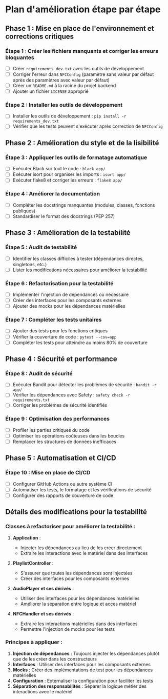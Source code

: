 # Plan d'amélioration étape par étape

## Phase 1 : Mise en place de l'environnement et corrections critiques

### Étape 1 : Créer les fichiers manquants et corriger les erreurs bloquantes
- [ ] Créer `requirements_dev.txt` avec les outils de développement
- [ ] Corriger l'erreur dans `NFCConfig` (paramètre sans valeur par défaut après des paramètres avec valeur par défaut)
- [ ] Créer un `README.md` à la racine du projet backend
- [ ] Ajouter un fichier `LICENSE` approprié

### Étape 2 : Installer les outils de développement
- [ ] Installer les outils de développement : `pip install -r requirements_dev.txt`
- [ ] Vérifier que les tests peuvent s'exécuter après correction de `NFCConfig`

## Phase 2 : Amélioration du style et de la lisibilité

### Étape 3 : Appliquer les outils de formatage automatique
- [ ] Exécuter Black sur tout le code : `black app/`
- [ ] Exécuter isort pour organiser les imports : `isort app/`
- [ ] Exécuter flake8 et corriger les erreurs : `flake8 app/`

### Étape 4 : Améliorer la documentation
- [ ] Compléter les docstrings manquantes (modules, classes, fonctions publiques)
- [ ] Standardiser le format des docstrings (PEP 257)

## Phase 3 : Amélioration de la testabilité

### Étape 5 : Audit de testabilité
- [ ] Identifier les classes difficiles à tester (dépendances directes, singletons, etc.)
- [ ] Lister les modifications nécessaires pour améliorer la testabilité

### Étape 6 : Refactorisation pour la testabilité
- [ ] Implémenter l'injection de dépendances où nécessaire
- [ ] Créer des interfaces pour les composants externes
- [ ] Ajouter des mocks pour les dépendances matérielles

### Étape 7 : Compléter les tests unitaires
- [ ] Ajouter des tests pour les fonctions critiques
- [ ] Vérifier la couverture de code : `pytest --cov=app`
- [ ] Compléter les tests pour atteindre au moins 80% de couverture

## Phase 4 : Sécurité et performance

### Étape 8 : Audit de sécurité
- [ ] Exécuter Bandit pour détecter les problèmes de sécurité : `bandit -r app/`
- [ ] Vérifier les dépendances avec Safety : `safety check -r requirements.txt`
- [ ] Corriger les problèmes de sécurité identifiés

### Étape 9 : Optimisation des performances
- [ ] Profiler les parties critiques du code
- [ ] Optimiser les opérations coûteuses dans les boucles
- [ ] Remplacer les structures de données inefficaces

## Phase 5 : Automatisation et CI/CD

### Étape 10 : Mise en place de CI/CD
- [ ] Configurer GitHub Actions ou autre système CI
- [ ] Automatiser les tests, le formatage et les vérifications de sécurité
- [ ] Configurer des rapports de couverture de code

## Détails des modifications pour la testabilité

### Classes à refactoriser pour améliorer la testabilité :

1. **Application** : 
   - Injecter les dépendances au lieu de les créer directement
   - Extraire les interactions avec le matériel dans des interfaces

2. **PlaylistController** :
   - S'assurer que toutes les dépendances sont injectées
   - Créer des interfaces pour les composants externes

3. **AudioPlayer et ses dérivés** :
   - Utiliser des interfaces pour les dépendances matérielles
   - Améliorer la séparation entre logique et accès matériel

4. **NFCHandler et ses dérivés** :
   - Extraire les interactions matérielles dans des interfaces
   - Permettre l'injection de mocks pour les tests

### Principes à appliquer :

1. **Injection de dépendances** : Toujours injecter les dépendances plutôt que de les créer dans les constructeurs
2. **Interfaces** : Utiliser des interfaces pour les composants externes
3. **Mocks** : Créer des implémentations de test pour les dépendances matérielles
4. **Configuration** : Externaliser la configuration pour faciliter les tests
5. **Séparation des responsabilités** : Séparer la logique métier des interactions avec le matériel
